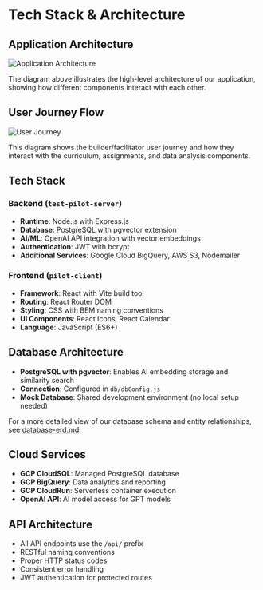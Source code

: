 # Tech Stack & Architecture

## Application Architecture

![Application Architecture](./images/tech-stack.png)

The diagram above illustrates the high-level architecture of our application, showing how different components interact with each other.

## User Journey Flow

![User Journey](./images/flow.png)

This diagram shows the builder/facilitator user journey and how they interact with the curriculum, assignments, and data analysis components.

## Tech Stack

### Backend (`test-pilot-server`)
- **Runtime**: Node.js with Express.js
- **Database**: PostgreSQL with pgvector extension
- **AI/ML**: OpenAI API integration with vector embeddings
- **Authentication**: JWT with bcrypt
- **Additional Services**: Google Cloud BigQuery, AWS S3, Nodemailer

### Frontend (`pilot-client`) 
- **Framework**: React with Vite build tool
- **Routing**: React Router DOM
- **Styling**: CSS with BEM naming conventions
- **UI Components**: React Icons, React Calendar
- **Language**: JavaScript (ES6+)

## Database Architecture
- **PostgreSQL with pgvector**: Enables AI embedding storage and similarity search
- **Connection**: Configured in `db/dbConfig.js`
- **Mock Database**: Shared development environment (no local setup needed)

For a more detailed view of our database schema and entity relationships, see [database-erd.md](./images/database-erd.md).

## Cloud Services
- **GCP CloudSQL**: Managed PostgreSQL database
- **GCP BigQuery**: Data analytics and reporting
- **GCP CloudRun**: Serverless container execution
- **OpenAI API**: AI model access for GPT models

## API Architecture
- All API endpoints use the `/api/` prefix
- RESTful naming conventions
- Proper HTTP status codes
- Consistent error handling
- JWT authentication for protected routes 
